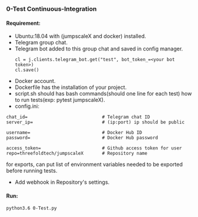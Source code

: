 ### 0-Test Continuous-Integration

#### Requirement:

- Ubuntu:18.04 with (jumpscaleX and docker) installed.
- Telegram group chat.
- Telegram bot added to this group chat and saved in config manager.
  ```
  cl = j.clients.telegram_bot.get("test", bot_token_=<your bot token>)
  cl.save()
  ```
- Docker account.
- Dockerfile has the installation of your project.
- script.sh should has bash commands(should one line for each test) how to run tests(exp: pytest jumpscaleX).
- config.ini:

```
chat_id=                            # Telegram chat ID
server_ip=                          # (ip:port) ip should be public

username=                           # Docker Hub ID
password=                           # Docker Hub password

access_token=                       # Github access token for user
repo=threefoldtech/jumpscaleX       # Repository name
```

for exports, can put list of environment variables needed to be exported before running tests.

- Add webhook in Repository's settings.

#### Run:

```bash
python3.6 0-Test.py
```
